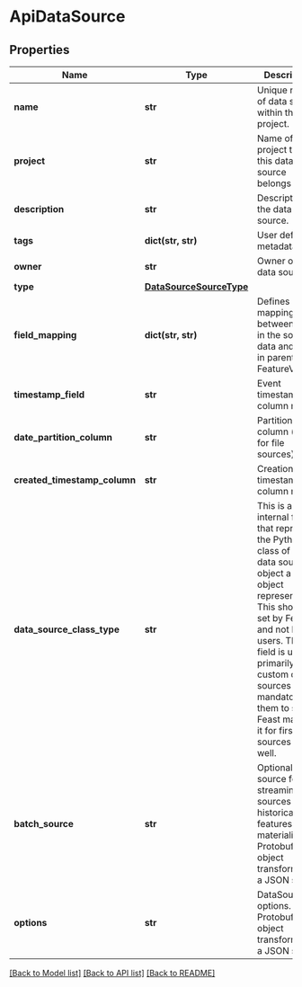 # ApiDataSource

## Properties
Name | Type | Description | Notes
------------ | ------------- | ------------- | -------------
**name** | **str** | Unique name of data source within the project. | [optional] 
**project** | **str** | Name of Feast project that this data source belongs to. | [optional] 
**description** | **str** | Description of the data source. | [optional] 
**tags** | **dict(str, str)** | User defined metadata. | [optional] 
**owner** | **str** | Owner of the data source. | [optional] 
**type** | [**DataSourceSourceType**](DataSourceSourceType.md) |  | [optional] 
**field_mapping** | **dict(str, str)** | Defines mapping between fields in the sourced data and fields in parent FeatureView. | [optional] 
**timestamp_field** | **str** | Event timestamp column name. | [optional] 
**date_partition_column** | **str** | Partition column (useful for file sources). | [optional] 
**created_timestamp_column** | **str** | Creation timestamp column name. | [optional] 
**data_source_class_type** | **str** | This is an internal field that represents the Python class of the data source object a proto object represents. This should be set by Feast, and not by users. The field is used primarily by custom data sources and is mandatory for them to set. Feast may set it for first party sources as well. | [optional] 
**batch_source** | **str** | Optional batch source for streaming sources for historical features and materialization. Protobuf object transformed to a JSON string. | [optional] 
**options** | **str** | DataSource options. Protobuf object transformed to a JSON string. | [optional] 

[[Back to Model list]](../README.md#documentation-for-models) [[Back to API list]](../README.md#documentation-for-api-endpoints) [[Back to README]](../README.md)


